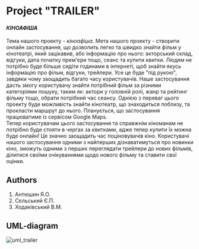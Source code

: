 Project "TRAILER"
=====================
#### ***КІНОАФІША***     

Тема нашого проекту - *кіноафіша*. Мета нашого проекту - створити онлайн застосування, що дозволить легко та 
швидко знайти фільм у кінотеатрі, який зацікавив, або інформацію про нього: акторський склад, відгуки, дата початку прем'єри тощо, сеанс та купити квитки. Людям не потрібно
буде більше сидіти годинами в інтернеті, щоб знайти якусь інформацію про фільм, відгуки, трейлери. Усе це буде "під рукою",
завдяки чому заощадить багато часу користувачів. Наше застосування дасть змогу користувачу знайти потрібний фільм за
різними категоріями пошуку, таким як: актори у головній ролі, жанр та рейтинг фільму тощо, обрати потрібний час сеансу. Однією з 
переваг цього проекту буде можливість знайти кінотеатр, що знаходиться поблизу, та прокласти маршрут до нього. Планується,
що застосування працюватиме із сервісом Google Maps.   
Тепер користувачам цього застосування та справжнім кіноманам не потрібно буде стояти в чергах за квитками, адже тепер 
купити їх можна буде онлайн! Це значно заощадить час поціновувачів кіно. Користувачі нашого застосування одними з
найперших дізнаватимуться про новинки кіно, зможуть одними з перших переглядати трейлери до нових фільмів, ділитися своїми 
очікуваннями щодо нового фільму та ставити свої оцінки.


Authors
---------------------
1. Антюшин Я.О.
2. Сєльський Є.П.
3. Ходаківський В.М.

UML-diagram
---------------------
![uml_trailer](https://cloud.githubusercontent.com/assets/23037052/23831004/5b08885e-0720-11e7-91c8-5e598f39cb26.png)
